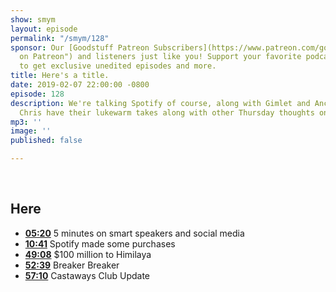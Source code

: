 ```yaml
---
show: smym
layout: episode
permalink: "/smym/128"
sponsor: Our [Goodstuff Patreon Subscribers](https://www.patreon.com/goodstuff "Goodstuff
  on Patreon") and listeners just like you! Support your favorite podcasts directly
  to get exclusive unedited episodes and more.
title: Here's a title.
date: 2019-02-07 22:00:00 -0800
episode: 128
description: We're talking Spotify of course, along with Gimlet and Anchor. Kyle and
  Chris have their lukewarm takes along with other Thursday thoughts on podcasting.
mp3: ''
image: ''
published: false

---
```

<br>
<h2>Here</h2>

* **[05:20](#t=05:20)** 5 minutes on smart speakers and social media
* **[10:41](#t=10:41)** Spotify made some purchases
* **[49:08](#t=49:08)** $100 million to Himilaya
* **[52:39](#t=52:39)** Breaker Breaker
* **[57:10](#t=57:10)** Castaways Club Update